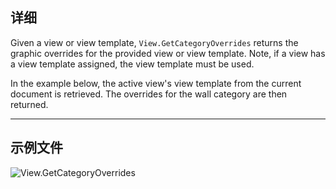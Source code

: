 ## 详细
Given a view or view template, `View.GetCategoryOverrides` returns the graphic overrides for the provided view or view template. Note, if a view has a view template assigned, the view template must be used.

In the example below, the active view's view template from the current document is retrieved. The overrides for the wall category are then returned.
___
## 示例文件

![View.GetCategoryOverrides](./Revit.Elements.Views.View.GetCategoryOverrides_img.jpg)
